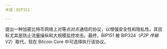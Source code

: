 ```yaml
---
术语：BIP151

---
```

提出一种加密比特币网络上对等点对点通信的协议，以增强安全性和隐私性。其目标尤其是防止流量操纵和大规模监控攻击。最终，BIP151 被 BIP324（*P2P 传输 V2*）取代，现在 Bitcoin Core 中可选择执行该协议。